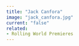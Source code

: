```yaml
---
title: "Jack Canfora"
image: "jack_canfora.jpg"
current: "false"
related:
- Rolling World Premieres
---
```

